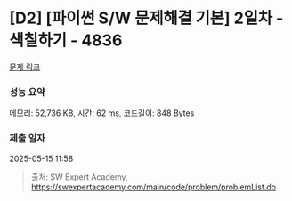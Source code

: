 # [D2] [파이썬 S/W 문제해결 기본] 2일차 - 색칠하기 - 4836 

[문제 링크](https://swexpertacademy.com/main/code/problem/problemDetail.do?contestProbId=AWTLZMRKpsYDFAVT) 

### 성능 요약

메모리: 52,736 KB, 시간: 62 ms, 코드길이: 848 Bytes

### 제출 일자

2025-05-15 11:58



> 출처: SW Expert Academy, https://swexpertacademy.com/main/code/problem/problemList.do